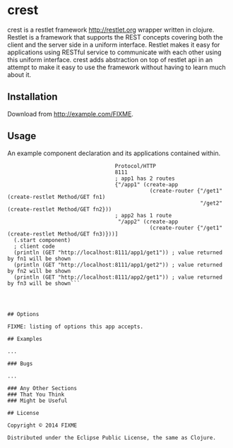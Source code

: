 # crest

crest is a restlet framework http://restlet.org wrapper written in clojure. Restlet is a framework that supports the REST concepts covering both the client and the server side in a uniform interface. Restlet makes it easy for applications using RESTful service to communicate with each other using this uniform interface. crest adds abstraction on top of restlet api in an attempt to make it easy to use the framework without having to learn much about it.   

## Installation

Download from http://example.com/FIXME.

## Usage

An example component declaration and its applications contained within.

```(let [component (create-component "ComponentX"     ; Component containing 2 applications
                                  Protocol/HTTP
                                  8111
                                  ; app1 has 2 routes
                                  {"/app1" (create-app
                                             (create-router {"/get1" (create-restlet Method/GET fn1)
                                                             "/get2" (create-restlet Method/GET fn2}))
                                  ; app2 has 1 route
                                   "/app2" (create-app
                                             (create-router {"/get1" (create-restlet Method/GET fn3)}))]
  (.start component)
  ; client code
  (println (GET "http://localhost:8111/app1/get1")) ; value returned by fn1 will be shown
  (println (GET "http://localhost:8111/app1/get2")) ; value returned by fn2 will be shown
  (println (GET "http://localhost:8111/app2/get1")) ; value returned by fn3 will be shown```
  
                                          
  

## Options

FIXME: listing of options this app accepts.

## Examples

...

### Bugs

...

### Any Other Sections
### That You Think
### Might be Useful

## License

Copyright © 2014 FIXME

Distributed under the Eclipse Public License, the same as Clojure.
